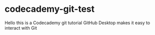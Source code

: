 # codecademy-git-test
 
Hello this is a Codecademy git tutorial
GitHub Desktop makes it easy to interact with Git  
